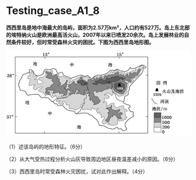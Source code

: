 # Testing_case_A1_8

**西西里岛是地中海最大的岛屿，面积为2.57万km²，人口约有527万。岛上东北部的埃特纳火山是欧洲最高活火山，2007年以来已喷发20余次。岛上发展林业的自然条件较好，但时常受森林火灾的困扰。下图为西西里岛地形图。**

![Testing_case_A1_8-1](./img/Testing_case_A1_8-1.png)

（1）述该岛屿的地形特征。（6分）

 

 

 

 

 

 

（2）从大气受热过程分析火山灰导致周边地区昼夜温差减小的原因。（6分）

 

 

 

 

 

（3）西西里岛时常受森林火灾困扰，试对此作出解释。（4分）

 
